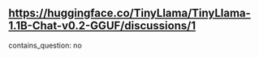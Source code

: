 ## https://huggingface.co/TinyLlama/TinyLlama-1.1B-Chat-v0.2-GGUF/discussions/1

contains_question: no